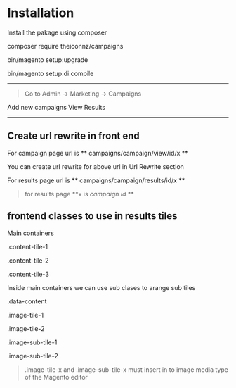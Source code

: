 # Installation

Install the pakage using composer

composer require theiconnz/campaigns

bin/magento setup:upgrade

bin/magento setup:di:compile

---

> Go to Admin -> Marketing -> Campaigns

Add new campaigns
View Results


---

## Create url rewrite in front end

For campaign page url is ** campaigns/campaign/view/id/x **

You can create url rewrite for above url in Url Rewrite section

For results page url is ** campaigns/campaign/results/id/x **

> for results page **x is *campaign id* **




## frontend classes to use in results tiles

Main containers

.content-tile-1

.content-tile-2

.content-tile-3

Inside main containers we can use sub clases to arange sub tiles

.data-content

.image-tile-1

.image-tile-2

.image-sub-tile-1

.image-sub-tile-2


> .image-tile-x and .image-sub-tile-x must insert in to image media type of the Magento editor
